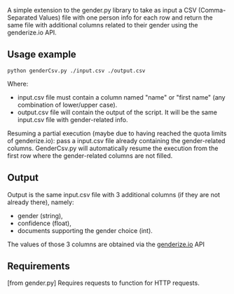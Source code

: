 A simple extension to the gender.py library to take as input a CSV (Comma-Separated Values) file with one person info for each row and return the same file with additional columns related to their gender using the genderize.io API.

Usage example
-------
```
python genderCsv.py ./input.csv ./output.csv
```
Where:

- input.csv file must contain a column named "name" or "first name" (any combination of lower/upper case).
- output.csv file will contain the output of the script. It will be the same input.csv file with gender-related info.

Resuming a partial execution (maybe due to having reached the quota limits of genderize.io):
pass a input.csv file already containing the gender-related columns. GenderCsv.py will automatically resume the execution from the first row where the gender-related columns are not filled. 

Output
-------

Output is the same input.csv file with 3 additional columns (if they are not already there), namely: 
- gender (string), 
- confidence (float), 
- documents supporting the gender choice (int).

The values of those 3 columns are obtained via the [genderize.io](https://genderize.io) API

Requirements
-------

[from gender.py] Requires requests to function for HTTP requests.
